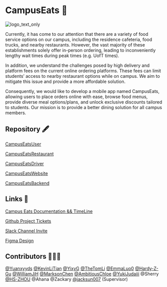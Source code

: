 # CampusEats 🍔

![logo_text_only](https://github.com/Yuanxyyds/CampusEatsUser/assets/90568652/4948262c-7ee0-4b7a-a3c5-69ee5d92ef18)

Currently, it has come to our attention that there are a variety of food service options on our campus, including the residence cafeteria, food trucks, and nearby restaurants. However, the vast majority of these establishments solely offer in-person ordering, leading to inconveniently lengthy wait times during peak times (e.g. UofT times).

In addition, we understand the challenges posed by high delivery and platform fees on the current online ordering platforms. These fees can limit students’ access to nearby restaurant options while on campus. We aim to mitigate this issue and provide a more affordable solution.

Consequently, we would like to develop a mobile app named CampusEats, allowing users to place orders online with ease, browse food menus, provide diverse meal options/plans, and unlock exclusive discounts tailored to students. Our mission is to provide a better dining solution for all campus members.

## Repository 🖋️

[CampusEatsUser](https://github.com/CampusEatsUofT/CampusEatsUser)

[CampusEatsRestaurant](https://github.com/CampusEatsUofT/CampusEatsRestaurant)

[CampusEatsDriver](https://github.com/CampusEatsUofT/CampusEatsDriver)

[CampusEatsWebsite](https://github.com/CampusEatsUofT/CampusEatsWebsite)

[CampusEatsBackend](https://github.com/CampusEatsUofT/CampusEatsBackend)

## Links 🔗

[Campus Eats Documentation && TimeLine](https://docs.google.com/document/d/1IP29HjpJNOuVP58zS5mxg3-Lg6SlL1kx8plmMK2Uv0k/edit?usp=sharing)

[Github Project Tickets](https://github.com/orgs/CampusEatsUofT/projects/2)

[Slack Channel Invite](https://join.slack.com/t/campus-eats/shared_invite/zt-28abpgq2b-iMVYcVanWefYH~GYpYqkZQ)

[Figma Design](https://www.figma.com/file/dIYcapmidpxNDEGCdoWsJM/Food-HQ---Delivery-Food-App?type=design&node-id=1713%3A34186&mode=design&t=hAuFo5PcIRl6MrMM-1)

## Contributors 🧑‍🤝‍🧑

[@Yuanxyyds](https://github.com/Yuanxyyds) [@KevinLiTian](https://github.com/KevinLiTian) [@YixyG](https://github.com/YixyG) [@TheTomLi](https://github.com/TheTomLi) [@EmmaLuo0](https://github.com/EmmaLuo0) [@Hardy-Z-Gu](https://github.com/Hardy-Z-Gu) [@WilliamJiH](https://github.com/WilliamJiH) [@MarksonChen](https://github.com/MarksonChen) [@AmbitiousChloe](https://github.com/AmbitiousChloe) [@YukiJudaiii](https://github.com/YukiJudaiii) @Sherry [@HS-ZHOU](https://github.com/HS-ZHOU) @Ahana @Zackary [@jacksun007](https://github.com/jacksun007) (Supervisor)
